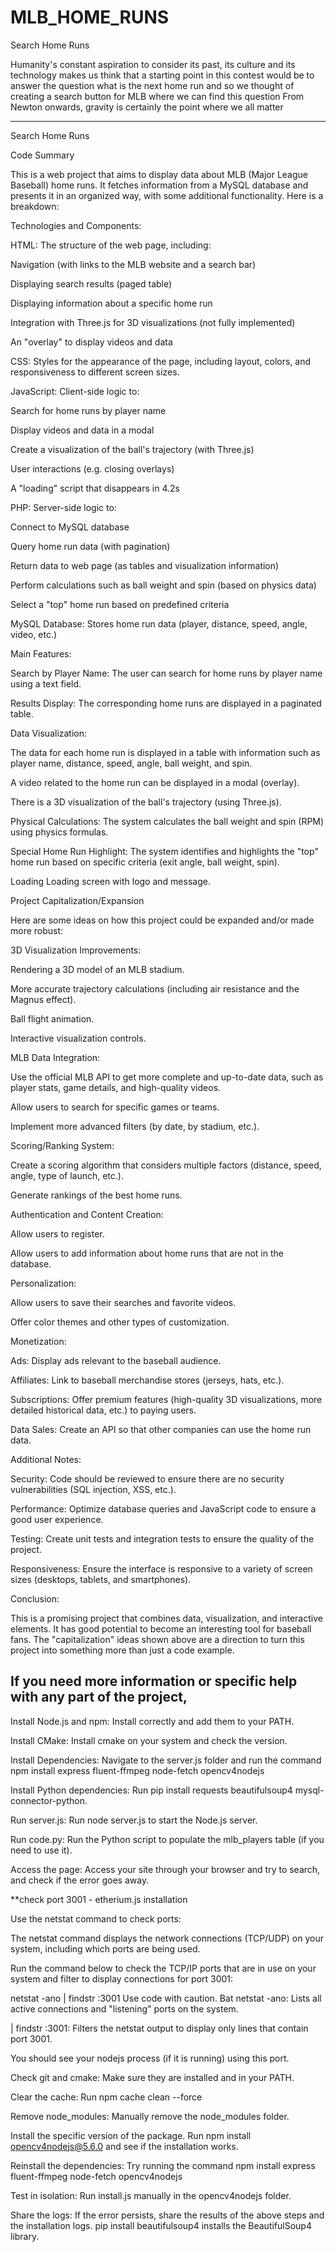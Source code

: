 # MLB_HOME_RUNS
Search Home Runs

Humanity's constant aspiration to consider its past, its culture and its technology makes us think that a starting point in this contest would be to answer the question what is the next home run and so we thought of creating a search button for MLB where we can find this question From Newton onwards, gravity is certainly the point where we all matter


-------------------------------------------------------------------------------------------------------------------------------------------------------------------

Search Home Runs

Code Summary

This is a web project that aims to display data about MLB (Major League Baseball) home runs. It fetches information from a MySQL database and presents it in an organized way, with some additional functionality. Here is a breakdown:

Technologies and Components:

HTML: The structure of the web page, including:

Navigation (with links to the MLB website and a search bar)

Displaying search results (paged table)

Displaying information about a specific home run

Integration with Three.js for 3D visualizations (not fully implemented)

An "overlay" to display videos and data

CSS: Styles for the appearance of the page, including layout, colors, and responsiveness to different screen sizes.

JavaScript: Client-side logic to:

Search for home runs by player name

Display videos and data in a modal

Create a visualization of the ball's trajectory (with Three.js)

User interactions (e.g. closing overlays)

A "loading" script that disappears in 4.2s

PHP: Server-side logic to:

Connect to MySQL database

Query home run data (with pagination)

Return data to web page (as tables and visualization information)

Perform calculations such as ball weight and spin (based on physics data)

Select a "top" home run based on predefined criteria

MySQL Database: Stores home run data (player, distance, speed, angle, video, etc.)

Main Features:

Search by Player Name: The user can search for home runs by player name using a text field.

Results Display: The corresponding home runs are displayed in a paginated table.

Data Visualization:

The data for each home run is displayed in a table with information such as player name, distance, speed, angle, ball weight, and spin.

A video related to the home run can be displayed in a modal (overlay).

There is a 3D visualization of the ball's trajectory (using Three.js).

Physical Calculations: The system calculates the ball weight and spin (RPM) using physics formulas.

Special Home Run Highlight: The system identifies and highlights the "top" home run based on specific criteria (exit angle, ball weight, spin).

Loading Loading screen with logo and message.

Project Capitalization/Expansion

Here are some ideas on how this project could be expanded and/or made more robust:

3D Visualization Improvements:

Rendering a 3D model of an MLB stadium.

More accurate trajectory calculations (including air resistance and the Magnus effect).

Ball flight animation.

Interactive visualization controls.

MLB Data Integration:

Use the official MLB API to get more complete and up-to-date data, such as player stats, game details, and high-quality videos.

Allow users to search for specific games or teams.

Implement more advanced filters (by date, by stadium, etc.).

Scoring/Ranking System:

Create a scoring algorithm that considers multiple factors (distance, speed, angle, type of launch, etc.).

Generate rankings of the best home runs.

Authentication and Content Creation:

Allow users to register.

Allow users to add information about home runs that are not in the database.

Personalization:

Allow users to save their searches and favorite videos.

Offer color themes and other types of customization.

Monetization:

Ads: Display ads relevant to the baseball audience.

Affiliates: Link to baseball merchandise stores (jerseys, hats, etc.).

Subscriptions: Offer premium features (high-quality 3D visualizations, more detailed historical data, etc.) to paying users.

Data Sales: Create an API so that other companies can use the home run data.

Additional Notes:

Security: Code should be reviewed to ensure there are no security vulnerabilities (SQL injection, XSS, etc.).

Performance: Optimize database queries and JavaScript code to ensure a good user experience.

Testing: Create unit tests and integration tests to ensure the quality of the project.

Responsiveness: Ensure the interface is responsive to a variety of screen sizes (desktops, tablets, and smartphones).

Conclusion:

This is a promising project that combines data, visualization, and interactive elements. It has good potential to become an interesting tool for baseball fans. The "capitalization" ideas shown above are a direction to turn this project into something more than just a code example.

If you need more information or specific help with any part of the project,
-------------------------------------------------------------------------------------------------------------------------------------------------------------------

Install Node.js and npm: Install correctly and add them to your PATH.

Install CMake: Install cmake on your system and check the version.

Install Dependencies: Navigate to the server.js folder and run the command npm install express fluent-ffmpeg node-fetch opencv4nodejs

Install Python dependencies: Run pip install requests beautifulsoup4 mysql-connector-python.

Run server.js: Run node server.js to start the Node.js server.

Run code.py: Run the Python script to populate the mlb_players table (if you need to use it).

Access the page: Access your site through your browser and try to search, and check if the error goes away.

**check port 3001 - etherium.js installation

Use the netstat command to check ports:

The netstat command displays the network connections (TCP/UDP) on your system, including which ports are being used.

Run the command below to check the TCP/IP ports that are in use on your system and filter to display connections for port 3001:

netstat -ano | findstr :3001 Use code with caution. Bat netstat -ano: Lists all active connections and "listening" ports on the system.

| findstr :3001: Filters the netstat output to display only lines that contain port 3001.

You should see your nodejs process (if it is running) using this port.

Check git and cmake: Make sure they are installed and in your PATH.

Clear the cache: Run npm cache clean --force

Remove node_modules: Manually remove the node_modules folder.

Install the specific version of the package. Run npm install opencv4nodejs@5.6.0 and see if the installation works.

Reinstall the dependencies: Try running the command npm install express fluent-ffmpeg node-fetch opencv4nodejs

Test in isolation: Run install.js manually in the opencv4nodejs folder.

Share the logs: If the error persists, share the results of the above steps and the installation logs.
pip install beautifulsoup4 installs the BeautifulSoup4 library.
